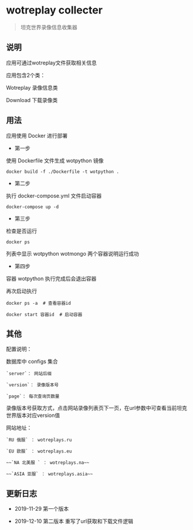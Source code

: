# wotreplay collecter

> 坦克世界录像信息收集器

## 说明

应用可通过wotreplay文件获取相关信息

应用包含2个类：

Wotreplay 录像信息类

Download 下载录像类

## 用法

应用使用 Docker 进行部署

* 第一步

使用 Dockerfile 文件生成 wotpython 镜像

```
docker build -f ./Dockerfile -t wotpython .

```

* 第二步

执行 docker-compose.yml 文件启动容器

```
docker-compose up -d

```

* 第三步

检查是否运行

```
docker ps

```

列表中显示 wotpython wotmongo 两个容器说明运行成功

* 第四步

容器 wotpython 执行完成后会退出容器

再次启动执行

```
docker ps -a  # 查看容器id

docker start 容器id  # 启动容器

```

## 其他

配置说明：

数据库中 configs 集合

```
`server`： 网站后缀

`version`： 录像版本号

`page`： 每次查询页数量

```

录像版本号获取方式，点击网站录像列表页下一页，在url参数中可查看当前坦克世界版本对应version值

网站地址：

```
`RU 俄服` ： wotreplays.ru

`EU 欧服` ： wotreplays.eu

~~`NA 北美服 ` ： wotreplays.na~~

~~`ASIA 亚服` ： wotreplays.asia~~
```


## 更新日志

* 2019-11-29 第一个版本

* 2019-12-10 第二版本 重写了url获取和下载文件逻辑
